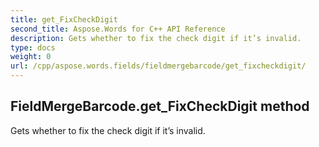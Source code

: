 ```yaml
---
title: get_FixCheckDigit
second_title: Aspose.Words for C++ API Reference
description: Gets whether to fix the check digit if it’s invalid. 
type: docs
weight: 0
url: /cpp/aspose.words.fields/fieldmergebarcode/get_fixcheckdigit/
---
```

## FieldMergeBarcode.get_FixCheckDigit method


Gets whether to fix the check digit if it’s invalid.

